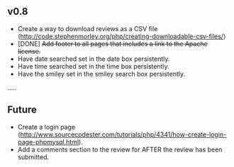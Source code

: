 v0.8
-----

 - Create a way to download reviews as a CSV file (http://code.stephenmorley.org/php/creating-downloadable-csv-files/)
 - [DONE] ~~Add footer to all pages that includes a link to the Apache license.~~
 - Have date searched set in the date box persistently.
 - Have time searched set in the time box persistently.
 - Have the smiley set in the smiley search box persistently.

.....

Future
------
 
 - Create a login page (http://www.sourcecodester.com/tutorials/php/4341/how-create-login-page-phpmysql.html).
 - Add a comments section to the review for AFTER the review has been submitted.
